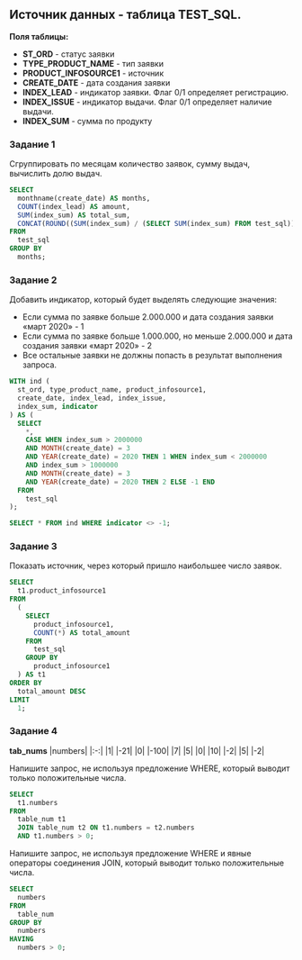 ## Источник данных - таблица TEST_SQL. 

**Поля таблицы:**
- **ST_ORD** - статус заявки
- **TYPE_PRODUCT_NAME** - тип заявки
- **PRODUCT_INFOSOURCE1** - источник
- **CREATE_DATE** - дата создания заявки
- **INDEX_LEAD** - индикатор заявки. Флаг 0/1 определяет регистрацию.
- **INDEX_ISSUE** - индикатор выдачи. Флаг 0/1 определяет наличие выдачи.
- **INDEX_SUM** - сумма по продукту

### Задание 1

Сгруппировать по месяцам количество заявок, сумму выдач, вычислить долю выдач.

```sql
SELECT
  monthname(create_date) AS months,
  COUNT(index_lead) AS amount,
  SUM(index_sum) AS total_sum,
  CONCAT(ROUND((SUM(index_sum) / (SELECT SUM(index_sum) FROM test_sql)) * 100.0, 2), '%') AS share_total_sum
FROM
  test_sql
GROUP BY
  months;
```

### Задание 2

Добавить индикатор, который будет выделять следующие значения:
- Если сумма по заявке больше 2.000.000 и дата создания заявки «март 2020» - 1
- Если сумма по заявке больше 1.000.000, но меньше 2.000.000 и дата создания заявки «март 2020» - 2 
- Все остальные заявки не должны попасть в результат выполнения запроса.

```sql
WITH ind (
  st_ord, type_product_name, product_infosource1,
  create_date, index_lead, index_issue,
  index_sum, indicator
) AS (
  SELECT
    *,
    CASE WHEN index_sum > 2000000
    AND MONTH(create_date) = 3
    AND YEAR(create_date) = 2020 THEN 1 WHEN index_sum < 2000000
    AND index_sum > 1000000
    AND MONTH(create_date) = 3
    AND YEAR(create_date) = 2020 THEN 2 ELSE -1 END
  FROM
    test_sql
);

SELECT * FROM ind WHERE indicator <> -1;
```


### Задание 3

Показать источник, через который пришло наибольшее число заявок.

```sql
SELECT
  t1.product_infosource1
FROM
  (
    SELECT
      product_infosource1,
      COUNT(*) AS total_amount
    FROM
      test_sql
    GROUP BY
      product_infosource1
  ) AS t1
ORDER BY
  total_amount DESC
LIMIT
  1;
```


### Задание 4

**tab_nums**
|numbers|
|:-:|
|1|
|-21|
|0|
|-100|
|7|
|5|
|0|
|10|
|-2|
|5|
|-2|

Напишите запрос, не используя предложение WHERE, который выводит только положительные числа.

```sql
SELECT
  t1.numbers
FROM
  table_num t1
  JOIN table_num t2 ON t1.numbers = t2.numbers
  AND t1.numbers > 0;
```

Напишите запрос, не используя предложение WHERE и явные операторы соединения JOIN, который выводит только положительные числа.

```sql
SELECT
  numbers
FROM
  table_num
GROUP BY
  numbers
HAVING
  numbers > 0;
```
